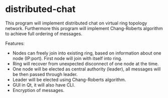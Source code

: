 # distributed-chat
This program will implement distributed chat on virtual ring topology network.
Furthermore this program will implement Chang-Roberts algorithm to achieve full ordering of messages.

Features:
  - Nodes can freely join into existing ring, based on information about one node (IP:port). First node will join with itself into ring.
  - Ring will recover from unexpected disconnect of one node at the time.
  - One node will be elected as central authority (leader), all messages will be then passed through leader.
  - Leader will be elected using Chang-Roberts algorithm.
  - GUI in Qt, it will also have CLI.
  - Encryption of messages.
  

